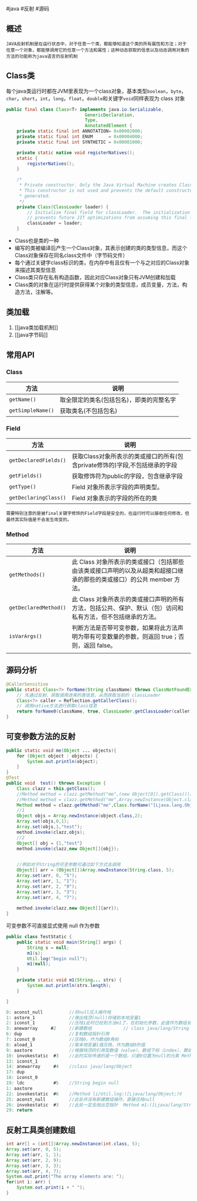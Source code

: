 #java #反射 #源码

## 概述

```ad-li
JAVA反射机制是在运行状态中，对于任意一个类，都能够知道这个类的所有属性和方法；对于任意一个对象，都能够调用它的任意一个方法和属性；这种动态获取的信息以及动态调用对象的方法的功能称为java语言的反射机制
```

## Class类

每个java类运行时都在JVM里表现为一个class对象，基本类型`boolean`，`byte`，`char`，`short`，`int`，`long`，`float`，`double`和关键字`void`同样表现为 class 对象

```java
public final class Class<T> implements java.io.Serializable,
                              GenericDeclaration,
                              Type,
                              AnnotatedElement {
    private static final int ANNOTATION= 0x00002000;
    private static final int ENUM      = 0x00004000;
    private static final int SYNTHETIC = 0x00001000;

    private static native void registerNatives();
    static {
        registerNatives();
    }

    /*
     * Private constructor. Only the Java Virtual Machine creates Class objects.   //私有构造器，只有JVM才能调用创建Class对象
     * This constructor is not used and prevents the default constructor being
     * generated.
     */
    private Class(ClassLoader loader) {
        // Initialize final field for classLoader.  The initialization value of non-null
        // prevents future JIT optimizations from assuming this final field is null.
        classLoader = loader;
    }

```

- Class也是类的一种
- 编写的类被编译后产生一个Class对象，其表示创建的类的类型信息，而这个Class对象保存在同名class文件中（字节码文件）
- 每个通过关键字class标识的类，在内存中有且仅有一个与之对应的Class对象来描述其类型信息
- Class类只存在私有构造函数，因此对应Class对象只有JVM创建和加载
- Class类的对象在运行时提供获得某个对象的类型信息，成员变量，方法，构造方法，注解等。

## 类加载
1. [[java类加载机制]]
2. [[java字节码]]

## 常用API
### Class

| 方法              | 说明                                     |
| ----------------- | ---------------------------------------- |
| `getName()`       | 取全限定的类名(包括包名)，即类的完整名字 | 
| `getSimpleName()` | 获取类名(不包括包名)|

### Field
| 方法                  | 说明                                                                        |
| --------------------- | --------------------------------------------------------------------------- |
| `getDeclaredFields()` | 获取Class对象所表示的类或接口的所有(包含private修饰的)字段,不包括继承的字段 |
| `getFields()`         | 获取修饰符为public的字段，包含继承字段 |
| `getType()`           | Field 对象所表示字段的声明类型。   |
| `getDeclaringClass()` | Field 对象表示的字段的所在的类    |

```ad-warning
需要特别注意的是被final关键字修饰的Field字段是安全的，在运行时可以接收任何修改，但最终其实际值是不会发生改变的。
```

### Method
| 方法                  | 说明                                                                                                                  |
| --------------------- | --------------------------------------------------------------------------------------------------------------------- |
| `getMethods()`        | 此 Class 对象所表示的类或接口（包括那些由该类或接口声明的以及从超类和超接口继承的那些的类或接口）的公共 member 方法。 |
| `getDeclaredMethod()` | 此 Class 对象所表示的类或接口声明的所有方法，包括公共、保护、默认（包）访问和私有方法，但不包括继承的方法。           |
| `isVarArgs()`         | 判断方法是否带可变参数，如果将此方法声明为带有可变数量的参数，则返回 true；否则，返回 false。                         |
|                       ||




## 源码分析

```java
@CallerSensitive
public static Class<?> forName(String className) throws ClassNotFoundException {
	// 先通过反射，获取调用进来的类信息，从而获取当前的 classLoader
	Class<?> caller = Reflection.getCallerClass();
	// 调用native方法进行获取class信息
	return forName0(className, true, ClassLoader.getClassLoader(caller), caller);
}

```
## 可变参数方法的反射

```java
public static void me(Object ... objects){
    for (Object object : objects) {
        System.out.println(object);
    }
}
@Test
public void  test() throws Exception {
    Class clazz = this.getClass();
    //Method method = clazz.getMethod("me",(new Object[0]).getClass());
    //Method method = clazz.getMethod("me",Array.newInstance(Object.class,0).getClass());
    Method method = clazz.getMethod("me",Class.forName("[Ljava.lang.Object;"));
    //1
    Object objs = Array.newInstance(object.class,2);
    Array.set(objs,0,1);
    Array.set(objs,1,"test");
    method.invoke(clazz,objs);
    //2
    Object[] obj = {1,"test"}
    method.invoke(clazz,new Object[]{obj});
    

    //例如对于String的可变参数可通过如下方式去调用
    Object[] arr = (Object[])Array.newInstance(String.class, 5);
    Array.set(arr, 0, "5");
    Array.set(arr, 1, "1");
    Array.set(arr, 2, "9");
    Array.set(arr, 3, "3");
    Array.set(arr, 4, "7");
    
    method.invoke(clazz,new Object[]{arr});
}
```

可变参数不可直接显式使用 null 作为参数

```java
public class TestStatic {
    public static void main(String[] args) {
        String s = null;
        m1(s);
        Util.log("begin null");
        m1(null);
    }

    private static void m1(String... strs) {
        System.out.println(strs.length);
    }

}
```

```java
0: aconst_null          //将null压入操作栈
1: astore_1             //弹出栈顶(null)存储到本地变量1
2: iconst_1             //压栈1此时已经到方法m1了，在初始化参数，此值作为数组长度
3: anewarray     #2     //新建数组            // class java/lang/String
6: dup                  //复制数组指针引用
7: iconst_0             //压栈0，作为数组0角标
8: aload_1              //取本地变量1值压栈，作为数组0的值
9: aastore              //根据栈顶的引用型数值（value）、数组下标（index）、数组引用（arrayref）出栈，将数值存入对应的数组元素中
10: invokestatic  #3    //此时实际传递的是一个数组，只是0位置为null的元素 Method m1:([Ljava/lang/String;)V
13: iconst_1
14: anewarray     #4    //class java/lang/Object
17: dup
18: iconst_0
19: ldc           #5    //String begin null
1: aastore
22: invokestatic  #6    //Method li/Util.log:([Ljava/lang/Object;)V
25: aconst_null         //此处并没有新建数组操作，直接压栈null
26: invokestatic  #3    //此处一定会抛出空指针  Method m1:([Ljava/lang/String;)V
29: return
```

## 反射工具类创建数组
```java
int arr[] = (int[])Array.newInstance(int.class, 5);
Array.set(arr, 0, 5);
Array.set(arr, 1, 1);
Array.set(arr, 2, 9);
Array.set(arr, 3, 3);
Array.set(arr, 4, 7);
System.out.print("The array elements are: ");
for(int i: arr) {
    System.out.print(i + " ");
}
```
